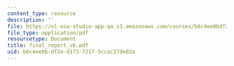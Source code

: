 ```yaml
---
content_type: resource
description: ''
file: https://ol-ocw-studio-app-qa.s3.amazonaws.com/courses/b6c4ee0bdf2ed17372175ccac27de02a_final_report_v6.pdf
file_type: application/pdf
resourcetype: Document
title: final_report_v6.pdf
uid: b6c4ee0b-df2e-d173-7217-5ccac27de02a
---
```

